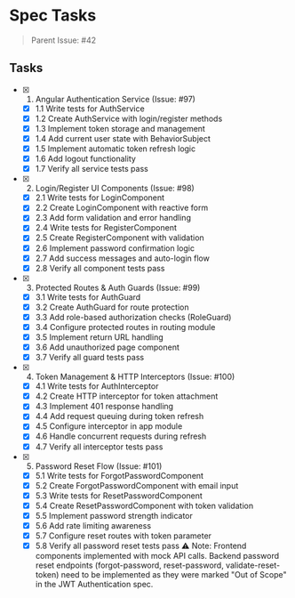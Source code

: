 # Spec Tasks

> Parent Issue: #42

## Tasks

- [x] 1. Angular Authentication Service (Issue: #97)
  - [x] 1.1 Write tests for AuthService
  - [x] 1.2 Create AuthService with login/register methods
  - [x] 1.3 Implement token storage and management
  - [x] 1.4 Add current user state with BehaviorSubject
  - [x] 1.5 Implement automatic token refresh logic
  - [x] 1.6 Add logout functionality
  - [x] 1.7 Verify all service tests pass

- [x] 2. Login/Register UI Components (Issue: #98)
  - [x] 2.1 Write tests for LoginComponent
  - [x] 2.2 Create LoginComponent with reactive form
  - [x] 2.3 Add form validation and error handling
  - [x] 2.4 Write tests for RegisterComponent
  - [x] 2.5 Create RegisterComponent with validation
  - [x] 2.6 Implement password confirmation logic
  - [x] 2.7 Add success messages and auto-login flow
  - [x] 2.8 Verify all component tests pass

- [x] 3. Protected Routes & Auth Guards (Issue: #99)
  - [x] 3.1 Write tests for AuthGuard
  - [x] 3.2 Create AuthGuard for route protection
  - [x] 3.3 Add role-based authorization checks (RoleGuard)
  - [x] 3.4 Configure protected routes in routing module
  - [x] 3.5 Implement return URL handling
  - [x] 3.6 Add unauthorized page component
  - [x] 3.7 Verify all guard tests pass

- [x] 4. Token Management & HTTP Interceptors (Issue: #100)
  - [x] 4.1 Write tests for AuthInterceptor
  - [x] 4.2 Create HTTP interceptor for token attachment
  - [x] 4.3 Implement 401 response handling
  - [x] 4.4 Add request queuing during token refresh
  - [x] 4.5 Configure interceptor in app module
  - [x] 4.6 Handle concurrent requests during refresh
  - [x] 4.7 Verify all interceptor tests pass

- [x] 5. Password Reset Flow (Issue: #101)
  - [x] 5.1 Write tests for ForgotPasswordComponent
  - [x] 5.2 Create ForgotPasswordComponent with email input
  - [x] 5.3 Write tests for ResetPasswordComponent
  - [x] 5.4 Create ResetPasswordComponent with token validation
  - [x] 5.5 Implement password strength indicator
  - [x] 5.6 Add rate limiting awareness
  - [x] 5.7 Configure reset routes with token parameter
  - [x] 5.8 Verify all password reset tests pass
  ⚠️ Note: Frontend components implemented with mock API calls. Backend password reset endpoints (forgot-password, reset-password, validate-reset-token) need to be implemented as they were marked "Out of Scope" in the JWT Authentication spec.